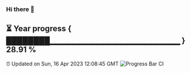 ### Hi there 👋
⏳ Year progress { ████████▁▁▁▁▁▁▁▁▁▁▁▁▁▁▁▁▁▁▁▁▁▁ } 28.91 %
---
⏰ Updated on Sun, 16 Apr 2023 12:08:45 GMT
![Progress Bar CI](https://github.com/Moyi321/Moyi321/workflows/Progress%20Bar%20CI/badge.svg)
